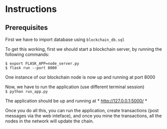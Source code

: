 # Instructions
## Prerequisites
First we have to import database using `blockchain_db.sql` <br>

To get this working, first we should start a blockchain server, by running the following commands:

`$ export FLASK_APP=node_server.py`</br>
`$ flask run --port 8000`

One instance of our blockchain node is now up and running at port 8000

Now, we have to run the application (use different terminal session) </br>
`$ python run_app.py`

The application should be up and running at * http://127.0.0.1:5000/ *

Once you do all this, you can run the application, create transactions (post messages via the web inteface), and once you mine the transactions, all the nodes in the network will update the chain.


